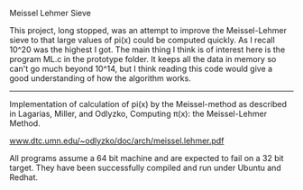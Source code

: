 Meissel Lehmer Sieve

This project, long stopped, was an attempt to improve the Meissel-Lehmer sieve to that large values of pi(x)
could be computed quickly. As I recall 10^20 was the highest I got. The main thing I think is of interest here
is the program ML.c in the prototype folder. It keeps all the data in memory so can't go much beyond 10^14,
but I think reading this code would give a good understanding of how the algorithm works.

-------------------------------------------------------------------------------------------------------------

Implementation of calculation of pi(x) by the Meissel-method as described in 
Lagarias, Miller, and Odlyzko, Computing π(x): the Meissel-Lehmer Method.

www.dtc.umn.edu/~odlyzko/doc/arch/meissel.lehmer.pdf

All programs assume a 64 bit machine and are expected to fail on a 32 bit
target. They have been successfully compiled and run under Ubuntu and Redhat.
